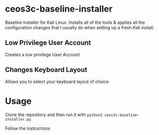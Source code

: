 # ceos3c-baseline-installer
Baseline installer for Kali Linux. Installs all of the tools & applies all the configuration changes that I usually do when setting up a fresh Kali install.

## Low Privilege User Account
Creates a low privilege User Account

## Changes Keyboard Layout
Allows you to select your keyboard layout of choice

##

##

# Usage
Clone the repository and then run it with
`python3 ceos3c-baseline-installer.py`

Follow the instructions